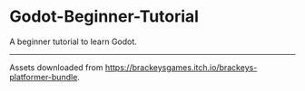 # Godot-Beginner-Tutorial

A beginner tutorial to learn Godot.

---

Assets downloaded from https://brackeysgames.itch.io/brackeys-platformer-bundle.
